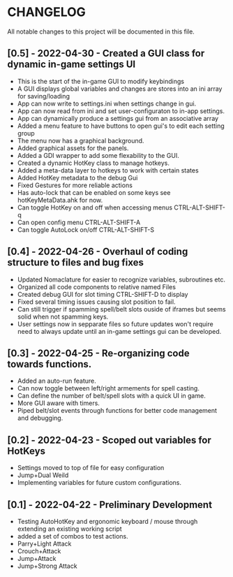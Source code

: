# CHANGELOG

All notable changes to this project will be documented in this file.
## [0.5] - 2022-04-30 - Created a GUI class for dynamic in-game settings UI
 - This is the start of the in-game GUI to modify keybindings 
 - A GUI displays global variables and changes are stores into an ini array for saving/loading
 - App can now write to settings.ini when settings change in gui.
 - App can now read from ini and set user-configuraton to in-app settings.
 - App can dynamically produce a settings gui from an associative array
 - Added a menu feature to have buttons to open gui's to edit each setting group
 - The menu now has a graphical background.
 - Added graphical assets for the panels.
 - Added a GDI wrapper to add some flexability to the GUI.
 - Created a dynamic HotKey class to manage hotkeys.
 - Added a meta-data layer to hotkeys to work with certain states 
 - Added HotKey metadata to the debug Gui 
 - Fixed Gestures for more reliable actions
 - Has auto-lock that can be enabled on some keys see hotKeyMetaData.ahk for now.
 - Can toggle HotKey on and off when accessing menus CTRL-ALT-SHIFT-q
 - Can open config menu CTRL-ALT-SHIFT-A
 - Can toggle AutoLock on/off CTRL-ALT-SHIFT-S
 
 
 
 
 

## [0.4] - 2022-04-26 - Overhaul of coding structure to files and bug fixes
- Updated Nomaclature for easier to recognize variables, subroutines etc.
- Organized all code components to relative named Files 
- Created debug GUI for slot timing CTRL-SHIFT-D to display
- Fixed several timing issues causing slot position to fail.
- Can still trigger if spamming spell/belt slots ouside of iframes but seems solid when not spamming keys.
- User settings now in sepparate files so future updates won't require need to always update until an in-game
  settings gui can be developed.

## [0.3] - 2022-04-25 - Re-organizing code towards functions.
 - Added an auto-run feature.
 - Can now toggle between left/right armements for spell casting.
 - Can define the number of belt/spell slots with a quick UI in game.
 - More GUI aware with timers.
 - Piped belt/slot events through functions for better code management and debugging.

## [0.2] - 2022-04-23 - Scoped out variables for HotKeys
- Settings moved to top of file for easy configuration
- Jump+Dual Weild
- Implementing variables for future custom configurations.


## [0.1] - 2022-04-22 - Preliminary Development 
- Testing AutoHotKey and ergonomic keyboard / mouse through extending an existing working script
- added a set of combos to test actions.
- Parry+Light Attack
- Crouch+Attack
- Jump+Attack
- Jump+Strong Attack
